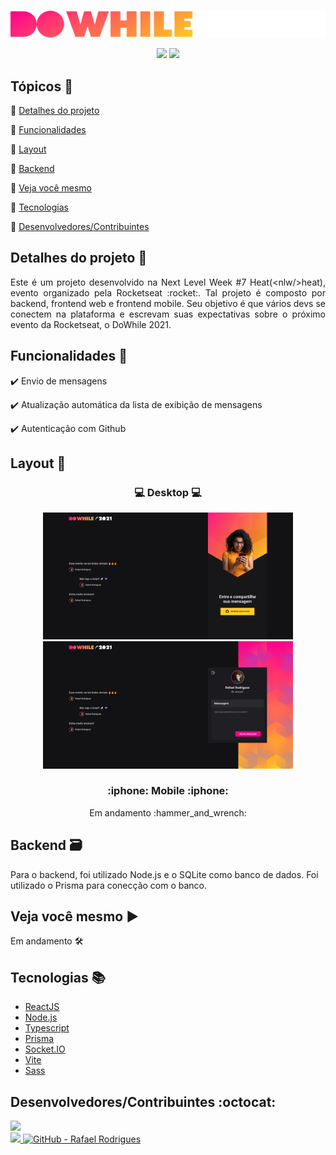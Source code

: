 <p align="center">
  <br>
  <Img src="https://github.com/rafarod21/DoWhile2021/blob/main/git-assets/logo.svg" width=700/>
 </h3>
  
  <p align="center">
    <img src="https://img.shields.io/static/v1?label=Status&message=Em%20desenvolvimento&color=yellow&style=flat&labelColor=3E3E3E">
    <img src="https://img.shields.io/static/v1?message=NLW%2F7-Heat&label=Rocketseat&color=ff008e&style=flat&labelColor=8257E5">
  </p>
</p>


## Tópicos :scroll:

:small_blue_diamond: [Detalhes do projeto](#detalhes-do-projeto-memo)

:small_blue_diamond: [Funcionalidades](#funcionalidades-stars)

:small_blue_diamond: [Layout](#layout-milky_way)

:small_blue_diamond: [Backend](#backend-card_file_box)

:small_blue_diamond: [Veja você mesmo](#veja-você-mesmo-arrow_forward)

:small_blue_diamond: [Tecnologias](#tecnologias-books)

:small_blue_diamond: [Desenvolvedores/Contribuintes](#desenvolvedorescontribuintes-octocat)

## Detalhes do projeto :memo:

<p align="justify">
Este é um projeto desenvolvido na Next Level Week #7 Heat(&ltnlw/&gtheat), evento organizado pela Rocketseat :rocket:.
Tal projeto é composto por backend, frontend web e frontend mobile.
Seu objetivo é que vários devs se conectem na plataforma e escrevam suas expectativas sobre o próximo evento da Rocketseat, o DoWhile 2021.
</p>

## Funcionalidades :stars:

✔️ Envio de mensagens

✔️ Atualização automática da lista de exibição de mensagens

✔️ Autenticação com Github

## Layout :milky_way:

<h3 align="center">
  💻 Desktop 💻
</h3>
<p align="center">
<Img src="https://github.com/rafarod21/DoWhile2021/blob/main/git-assets/NotLogged.jpeg" width=400>
  <Img src="https://github.com/rafarod21/DoWhile2021/blob/main/git-assets/Logged.jpeg" width=400>
</p>
  
<h3 align="center">
  :iphone: Mobile :iphone:
</h3>

<p align="center">
  Em andamento :hammer_and_wrench:
</p>

## Backend :card_file_box:

Para o backend, foi utilizado Node.js e o SQLite como banco de dados. Foi utilizado o Prisma para conecção com o banco.

## Veja você mesmo :arrow_forward:

Em andamento :hammer_and_wrench:

## Tecnologias :books:

  - [ReactJS](https://pt-br.reactjs.org)
  - [Node.js](https://nodejs.org)
  - [Typescript](https://www.typescriptlang.org)
  - [Prisma](https://www.prisma.io)
  - [Socket.IO](https://socket.io)
  - [Vite](https://vitejs.dev)
  - [Sass](https://sass-lang.com)
    
## Desenvolvedores/Contribuintes :octocat:

<img src="https://avatars0.githubusercontent.com/u/39251153?s=460&u=b18964e9a5e2c3c1ef9bc74ae8c35b11095c841b&v=4" width=115><br>
<a aria-label="LinkedIn - Rafael Rodrigues" href="https://www.linkedin.com/in/rafael-montrezol-942a60170">
    <img src="https://img.shields.io/static/v1?logo=linkedin&label=LinkedIn&message=Rafael%20Rodrigues&color=00A0DC&style=flat&labelColor=0077B5"> 
</a>
<a aria-label="GitHub - Rafael Rodrigues" href="https://github.com/rafarod21">
    <img alt="GitHub - Rafael Rodrigues" src="https://img.shields.io/static/v1?logo=github&label=GitHub&message=Rafael%20Rodrigues&color=2FBB4F&style=flat&labelColor=211F1F"></img>
</a>
